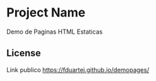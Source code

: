 # Project Name

Demo de Paginas HTML Estaticas

## License

Link publico https://fduartej.github.io/demopages/
